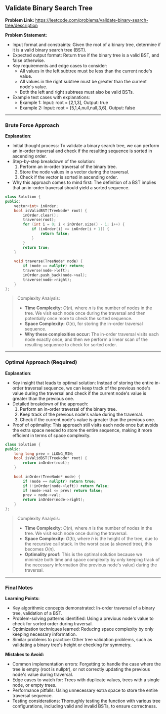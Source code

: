 ## Validate Binary Search Tree
**Problem Link:** https://leetcode.com/problems/validate-binary-search-tree/description

**Problem Statement:**
- Input format and constraints: Given the root of a binary tree, determine if it is a valid binary search tree (BST).
- Expected output format: Return true if the binary tree is a valid BST, and false otherwise.
- Key requirements and edge cases to consider: 
  - All values in the left subtree must be less than the current node's value.
  - All values in the right subtree must be greater than the current node's value.
  - Both the left and right subtrees must also be valid BSTs.
- Example test cases with explanations:
  - Example 1: Input: root = [2,1,3], Output: true
  - Example 2: Input: root = [5,1,4,null,null,3,6], Output: false

---

### Brute Force Approach

**Explanation:**
- Initial thought process: To validate a binary search tree, we can perform an in-order traversal and check if the resulting sequence is sorted in ascending order.
- Step-by-step breakdown of the solution:
  1. Perform an in-order traversal of the binary tree.
  2. Store the node values in a vector during the traversal.
  3. Check if the vector is sorted in ascending order.
- Why this approach comes to mind first: The definition of a BST implies that an in-order traversal should yield a sorted sequence.

```cpp
class Solution {
public:
    vector<int> inOrder;
    bool isValidBST(TreeNode* root) {
        inOrder.clear();
        traverse(root);
        for (int i = 0; i < inOrder.size() - 1; i++) {
            if (inOrder[i] >= inOrder[i + 1]) {
                return false;
            }
        }
        return true;
    }
    
    void traverse(TreeNode* node) {
        if (node == nullptr) return;
        traverse(node->left);
        inOrder.push_back(node->val);
        traverse(node->right);
    }
};
```

> Complexity Analysis:
> - **Time Complexity:** $O(n)$, where $n$ is the number of nodes in the tree. We visit each node once during the traversal and then potentially once more to check the sorted sequence.
> - **Space Complexity:** $O(n)$, for storing the in-order traversal sequence.
> - **Why these complexities occur:** The in-order traversal visits each node exactly once, and then we perform a linear scan of the resulting sequence to check for sorted order.

---

### Optimal Approach (Required)

**Explanation:**
- Key insight that leads to optimal solution: Instead of storing the entire in-order traversal sequence, we can keep track of the previous node's value during the traversal and check if the current node's value is greater than the previous one.
- Detailed breakdown of the approach:
  1. Perform an in-order traversal of the binary tree.
  2. Keep track of the previous node's value during the traversal.
  3. Check if the current node's value is greater than the previous one.
- Proof of optimality: This approach still visits each node once but avoids the extra space needed to store the entire sequence, making it more efficient in terms of space complexity.

```cpp
class Solution {
public:
    long long prev = LLONG_MIN;
    bool isValidBST(TreeNode* root) {
        return inOrder(root);
    }
    
    bool inOrder(TreeNode* node) {
        if (node == nullptr) return true;
        if (!inOrder(node->left)) return false;
        if (node->val <= prev) return false;
        prev = node->val;
        return inOrder(node->right);
    }
};
```

> Complexity Analysis:
> - **Time Complexity:** $O(n)$, where $n$ is the number of nodes in the tree. We visit each node once during the traversal.
> - **Space Complexity:** $O(h)$, where $h$ is the height of the tree, due to the recursive call stack. In the worst case (a skewed tree), this becomes $O(n)$.
> - **Optimality proof:** This is the optimal solution because we minimize both time and space complexity by only keeping track of the necessary information (the previous node's value) during the traversal.

---

### Final Notes

**Learning Points:**
- Key algorithmic concepts demonstrated: In-order traversal of a binary tree, validation of a BST.
- Problem-solving patterns identified: Using a previous node's value to check for sorted order during traversal.
- Optimization techniques learned: Reducing space complexity by only keeping necessary information.
- Similar problems to practice: Other tree validation problems, such as validating a binary tree's height or checking for symmetry.

**Mistakes to Avoid:**
- Common implementation errors: Forgetting to handle the case where the tree is empty (root is nullptr), or not correctly updating the previous node's value during traversal.
- Edge cases to watch for: Trees with duplicate values, trees with a single node, or empty trees.
- Performance pitfalls: Using unnecessary extra space to store the entire traversal sequence.
- Testing considerations: Thoroughly testing the function with various tree configurations, including valid and invalid BSTs, to ensure correctness.